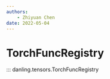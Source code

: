 ```yaml
---
authors:
    - Zhiyuan Chen
date: 2022-05-04
---
```


# TorchFuncRegistry

::: danling.tensors.TorchFuncRegistry
